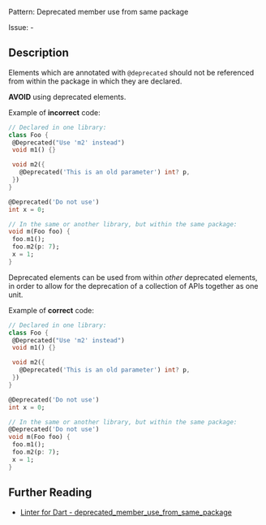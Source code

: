 Pattern: Deprecated member use from same package

Issue: -

## Description

Elements which are annotated with `@deprecated` should not be referenced from
within the package in which they are declared.

**AVOID** using deprecated elements.

Example of **incorrect** code:
```dart
// Declared in one library:
class Foo {
 @Deprecated("Use 'm2' instead")
 void m1() {}

 void m2({
   @Deprecated('This is an old parameter') int? p,
 })
}

@Deprecated('Do not use')
int x = 0;

// In the same or another library, but within the same package:
void m(Foo foo) {
 foo.m1();
 foo.m2(p: 7);
 x = 1;
}
```

Deprecated elements can be used from within _other_ deprecated elements, in
order to allow for the deprecation of a collection of APIs together as one unit.

Example of **correct** code:
```dart
// Declared in one library:
class Foo {
 @Deprecated("Use 'm2' instead")
 void m1() {}

 void m2({
   @Deprecated('This is an old parameter') int? p,
 })
}

@Deprecated('Do not use')
int x = 0;

// In the same or another library, but within the same package:
@Deprecated('Do not use')
void m(Foo foo) {
 foo.m1();
 foo.m2(p: 7);
 x = 1;
}
```

## Further Reading

* [Linter for Dart - deprecated_member_use_from_same_package](https://dart.dev/tools/linter-rules/deprecated_member_use_from_same_package)